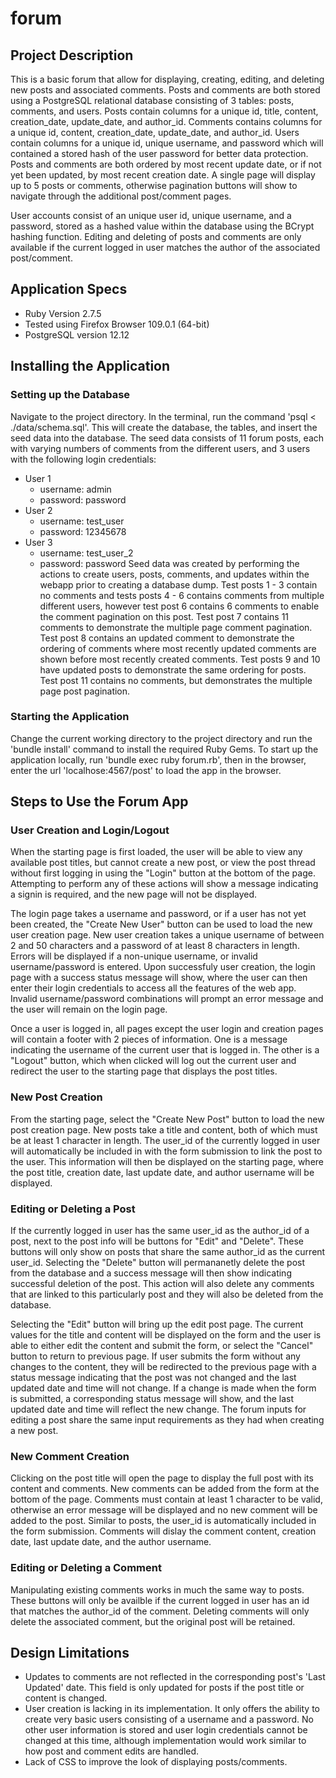 # forum

## Project Description ##
This is a basic forum that allow for displaying, creating, editing, and deleting new posts and associated comments. Posts and comments are both stored using a PostgreSQL relational database consisting of 3 tables: posts, comments, and users. Posts contain columns for a unique id, title, content, creation_date, update_date, and author_id. Comments contains columns for a unique id, content, creation_date, update_date, and author_id. Users contain columns for a unique id, unique username, and password which will contained a stored hash of the user password for better data protection. Posts and comments are both ordered by most recent update date, or if not yet been updated, by most recent creation date. A single page will display up to 5 posts or comments, otherwise pagination buttons will show to navigate through the additional post/comment pages. 

User accounts consist of an unique user id, unique username, and a password, stored as a hashed value within the database using the BCrypt hashing function. Editing and deleting of posts and comments are only available if the current logged in user matches the author of the associated post/comment.


## Application Specs ##
  - Ruby Version 2.7.5
  - Tested using Firefox Browser 109.0.1 (64-bit)
  - PostgreSQL version 12.12


## Installing the Application ##
### Setting up the Database ###
Navigate to the project directory. In the terminal, run the command 'psql < ./data/schema.sql'. This will create the database, the tables, and insert the seed data into the database. The seed data consists of 11 forum posts, each with varying numbers of comments from the different users, and 3 users with the following login credentials:
  - User 1
    - username: admin
    - password: password
  - User 2
    - username: test_user
    - password: 12345678
  - User 3
    - username: test_user_2
    - password: password
Seed data was created by performing the actions to create users, posts, comments, and updates within the webapp prior to creating a database dump. Test posts 1 - 3 contain no comments and tests posts 4 - 6 contains comments from multiple different users, however test post 6 contains 6 comments to enable the comment pagination on this post. Test post 7 contains 11 comments to demonstrate the multiple page comment pagination. Test post 8 contains an updated comment to demonstrate the ordering of comments where most recently updated comments are shown before most recently created comments. Test posts 9 and 10 have updated posts to demonstrate the same ordering for posts. Test post 11 contains no comments, but demonstrates the multiple page post pagination.

### Starting the Application ###
Change the current working directory to the project directory and run the 'bundle install' command to install the required Ruby Gems. To start up the application locally, run 'bundle exec ruby forum.rb', then in the browser, enter the url 'localhose:4567/post' to load the app in the browser.

## Steps to Use the Forum App ##
### User Creation and Login/Logout ###
When the starting page is first loaded, the user will be able to view any available post titles, but cannot create a new post, or view the post thread without first logging in using the "Login" button at the bottom of the page. Attempting to perform any of these actions will show a message indicating a signin is required, and the new page will not be displayed.

The login page takes a username and password, or if a user has not yet been created, the "Create New User" button can be used to load the new user creation page. New user creation takes a unique username of between 2 and 50 characters and a password of at least 8 characters in length. Errors will be displayed if a non-unique username, or invalid username/password is entered. Upon successfuly user creation, the login page with a success status message will show, where the user can then enter their login credentials to access all the features of the web app. Invalid username/password combinations will prompt an error message and the user will remain on the login page.

Once a user is logged in, all pages except the user login and creation pages will contain a footer with 2 pieces of information. One is a message indicating the username of the current user that is logged in. The other is a "Logout" button, which when clicked will log out the current user and redirect the user to the starting page that displays the post titles.

### New Post Creation ###
From the starting page, select the "Create New Post" button to load the new post creation page. New posts take a title and content, both of which must be at least 1 character in length. The user_id of the currently logged in user will automatically be included in with the form submission to link the post to the user. This information will then be displayed on the starting page, where the post title, creation date, last update date, and author username will be displayed.

### Editing or Deleting a Post ###
If the currently logged in user has the same user_id as the author_id of a post, next to the post info will be buttons for "Edit" and "Delete". These buttons will only show on posts that share the same author_id as the current user_id. Selecting the "Delete" button will permananetly delete the post from the database and a success message will then show indicating successful deletion of the post. This action will also delete any comments that are linked to this particularly post and they will also be deleted from the database. 

Selecting the "Edit" button will bring up the edit post page. The current values for the title and content will be displayed on the form and the user is able to either edit the content and submit the form, or select the "Cancel" button to return to previous page. If user submits the form without any changes to the content, they will be redirected to the previous page with a status message indicating that the post was not changed and the last updated date and time will not change. If a change is made when the form is submitted, a corresponding status message will show, and the last updated date and time will reflect the new change. The forum inputs for editing a post share the same input requirements as they had when creating a new post.

### New Comment Creation ###
Clicking on the post title will open the page to display the full post with its content and comments. New comments can be added from the form at the bottom of the page. Comments must contain at least 1 character to be valid, otherwise an error message will be displayed and no new comment will be added to the post. Similar to posts, the user_id is automatically included in the form submission. Comments will dislay the comment content, creation date, last update date, and the author username.

### Editing or Deleting a Comment ###
Manipulating existing comments works in much the same way to posts. These buttons will only be availble if the current logged in user has an id that matches the author_id of the comment. Deleting comments will only delete the associated comment, but the original post will be retained.


## Design Limitations
  - Updates to comments are not reflected in the corresponding post's 'Last Updated' date. This field is only updated for posts if the post title or content is changed.
  - User creation is lacking in its implementation. It only offers the ability to create very basic users consisting of a username and a password. No other user information is stored and user login credentials cannot be changed at this time, although implementation would work similar to how post and comment edits are handled.
  - Lack of CSS to improve the look of displaying posts/comments.